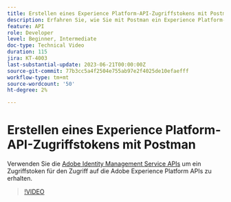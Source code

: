 ```yaml
---
title: Erstellen eines Experience Platform-API-Zugriffstokens mit Postman
description: Erfahren Sie, wie Sie mit Postman ein Experience Platform-API-Zugriffstoken generieren
feature: API
role: Developer
level: Beginner, Intermediate
doc-type: Technical Video
duration: 115
jira: KT-4003
last-substantial-update: 2023-06-21T00:00:00Z
source-git-commit: 77b3cc5a4f2504e755ab97e2f4025de10efaefff
workflow-type: tm+mt
source-wordcount: '50'
ht-degree: 2%

---
```



# Erstellen eines Experience Platform-API-Zugriffstokens mit Postman

Verwenden Sie die [Adobe Identity Management Service APIs](https://github.com/adobe/experience-platform-postman-samples/tree/master/apis/ims) um ein Zugriffstoken für den Zugriff auf die Adobe Experience Platform APIs zu erhalten.

>[!VIDEO](https://video.tv.adobe.com/v/32919/?learn=on&enablevpops&captions=ger)

